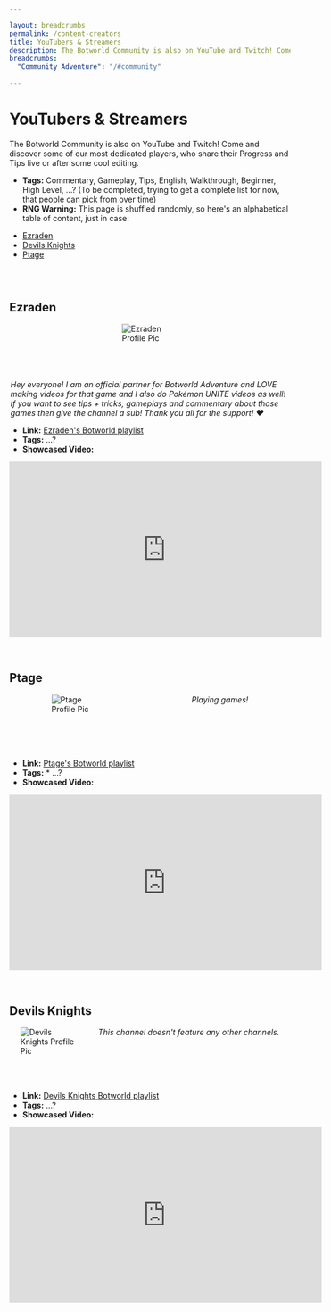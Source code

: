 ```yaml
---

layout: breadcrumbs
permalink: /content-creators
title: YouTubers & Streamers
description: The Botworld Community is also on YouTube and Twitch! Come and discover some of our most dedicated players, who share their Progress and Tips live or after some cool editing.
breadcrumbs:
  "Community Adventure": "/#community"
  
---
```


# YouTubers & Streamers

The Botworld Community is also on YouTube and Twitch! Come and discover some of our most dedicated players, who share their Progress and Tips live or after some cool editing.

- **Tags:** Commentary, Gameplay, Tips, English, Walkthrough, Beginner, High Level, ...? (To be completed, trying to get a complete list for now, that people can pick from over time)
- **RNG Warning:** This page is shuffled randomly, so here's an alphabetical table of content, just in case: 

<ul class="page-toc toc-block-list links">
    <li class="toc-block-entry"><a href="#ezraden">Ezraden</a></li>
    <li class="toc-block-entry"><a href="#devils-knights">Devils Knights</a></li>
    <li class="toc-block-entry"><a href="#ptage">Ptage</a></li>
</ul>



<div class="shuffle-container">

<div class="content-creator">
<div markdown="1">

## Ezraden 

![Ezraden Profile Pic](https://yt3.ggpht.com/KS77N1Vyiu5V2BJYemqxcD_up5IuhbRj-A30qub4Dl6MDkmgQvDlMGid3iP-ujPqP4-mBf7xnQ=s176-c-k-c0x00ffffff-no-rj)

*Hey everyone! I am an official partner for Botworld Adventure and LOVE making videos for that game and I also do Pokémon UNITE videos as well! If you want to see tips + tricks, gameplays and commentary about those games then give the channel a sub! Thank you all for the support! ❤️*


- **Link:** [Ezraden's Botworld playlist](https://www.youtube.com/playlist?list=PLCqz00hFU4Ny0hU4ras6i4EpZGOXgJwey)
- **Tags:** ...? 
- **Showcased Video:** 

</div>

<iframe width="560" height="315" src="https://www.youtube.com/embed/L1iHFZUZwps" title="YouTube video player" frameborder="0" allow="accelerometer; autoplay; clipboard-write; encrypted-media; gyroscope; picture-in-picture" allowfullscreen></iframe>

</div>

<div class="content-creator">
<div markdown="1">

## Ptage

![Ptage Profile Pic](https://yt3.ggpht.com/AePsIZHxC5raPUOJOpKKPmO2AWZ0D2o9Vo6hv0JumN4XFUTpIvOdwfYhf_Add27y_Jaj7EqIGYI=s176-c-k-c0x00ffffff-no-rj)

*Playing games!*


- **Link:** [Ptage's Botworld playlist](https://www.youtube.com/playlist?list=PLrpqWKxRqCmObQMuL--KbPSESUcNfJtLf)
- **Tags:** * ...?
- **Showcased Video:** 

</div>

<iframe width="560" height="315" src="https://www.youtube.com/embed/LcI_1gA1LOc" title="YouTube video player" frameborder="0" allow="accelerometer; autoplay; clipboard-write; encrypted-media; gyroscope; picture-in-picture" allowfullscreen></iframe>

</div>

<div class="content-creator">
<div markdown="1">

## Devils Knights

![Devils Knights Profile Pic](https://yt3.ggpht.com/ytc/AKedOLQWHZxfWWCBarV2needTGp1ZzxhvK1jEx1-B730tGg=s176-c-k-c0x00ffffff-no-rj)

*This channel doesn't feature any other channels.*


- **Link:** [Devils Knights Botworld playlist](https://www.youtube.com/playlist?list=PLdbSU2saT61vNcEX9RFcp_39oDhDUchG7)
- **Tags:** ...?
- **Showcased Video:** 

</div>

<iframe width="560" height="315" src="https://www.youtube.com/embed/7hm_hUCPQ_8" title="YouTube video player" frameborder="0" allow="accelerometer; autoplay; clipboard-write; encrypted-media; gyroscope; picture-in-picture" allowfullscreen></iframe>

</div>


</div>

<script>
var shuffleContainers = document.querySelectorAll('.shuffle-container');
for (var i = 0; i < shuffleContainers.length; i++) {
    var shuffleContainer = shuffleContainers[i];
    for (var j = shuffleContainer.children.length; j >= 0; j--) {
        shuffleContainer.appendChild(shuffleContainer.children[Math.random() * j | 0]);
    }
}
</script>

<style>
.content-creator > div {
    flex-wrap: wrap;
    display: flex;
    /* flex-direction: column; */
}
.content-creator > div p {
    margin: 0 auto;
    background: none;
}
.content-creator > div h2+p {
    width: 100px;
    height: 100px;
}
.content-creator > div h2 {
    width: 100%;
    margin-top: 60px;
}
.content-creator > div h2+p+p {
    max-width: 500px;
}
.content-creator ul {
    width: 100%;
}
</style>
